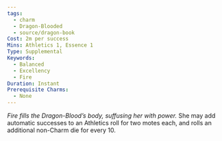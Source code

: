 ```yaml
---
tags:
  - charm
  - Dragon-Blooded
  - source/dragon-book
Cost: 2m per success
Mins: Athletics 1, Essence 1
Type: Supplemental
Keywords:
  - Balanced
  - Excellency
  - Fire
Duration: Instant
Prerequisite Charms:
  - None
---
```

*Fire fills the Dragon-Blood’s body, suffusing her with power.*
She may add automatic successes to an Athletics roll for two motes each, and rolls an additional non-Charm die for every 10.